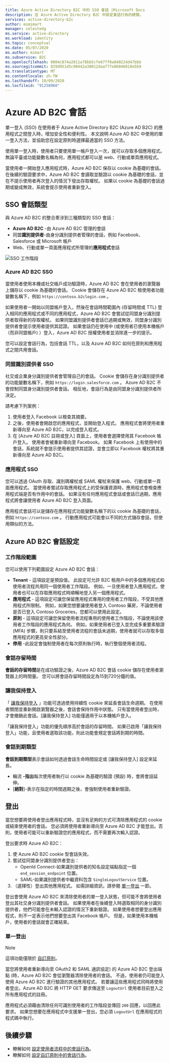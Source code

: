 ```yaml
---
title: Azure Active Directory B2C 中的 SSO 會話 |Microsoft Docs
description: 在 Azure Active Directory B2C 中設定會話行為的總覽。
services: active-directory-b2c
author: msmimart
manager: celestedg
ms.service: active-directory
ms.workload: identity
ms.topic: conceptual
ms.date: 05/07/2020
ms.author: mimart
ms.subservice: B2C
ms.openlocfilehash: 0004c874a2011a78bb5cfe67ff0a840224d47bbb
ms.sourcegitcommit: 829d951d5c90442a38012daaf77e86046018e5b9
ms.translationtype: MT
ms.contentlocale: zh-TW
ms.lasthandoff: 10/09/2020
ms.locfileid: "91258960"
---
```

# <a name="azure-ad-b2c-session"></a>Azure AD B2C 會話

單一登入 (SSO) 在使用者于 Azure Active Directory B2C (Azure AD B2C) 的應用程式之間登入時，增加安全性和便利性。 本文說明 Azure AD B2C 中使用的單一登入方法，並協助您在設定原則時選擇最適當的 SSO 方法。

使用單一登入時，使用者只要使用單一帳戶登入一次，就可以存取多個應用程式。 無論平臺或功能變數名稱為何，應用程式都可以是 web、行動或單頁應用程式。

當使用者一開始登入應用程式時，Azure AD B2C 保存以 cookie 為基礎的會話。 在後續的驗證要求中，Azure AD B2C 會讀取並驗證以 cookie 為基礎的會話，並在不提示使用者再次登入的情況下發出存取權杖。 如果以 cookie 為基礎的會話過期或變成無效，系統會提示使用者重新登入。  

## <a name="sso-session-types"></a>SSO 會話類型

與 Azure AD B2C 的整合牽涉到三種類型的 SSO 會話：

- **Azure AD B2C** -由 Azure AD B2C 管理的會話
- 同盟**識別提供者**-由身分識別提供者管理的會話，例如 Facebook、Salesforce 或 Microsoft 帳戶
- Web、行動或單一頁面應用程式所管理的**應用程式**會話

![SSO 工作階段](media/session-overview/sso-session-types.png)

### <a name="azure-ad-b2c-sso"></a>Azure AD B2C SSO 

當使用者使用本機或社交帳戶成功驗證時，Azure AD B2C 會在使用者的瀏覽器上儲存以 cookie 為基礎的會話。 Cookie 會儲存在 Azure AD B2C 租使用者功能變數名稱下，例如 `https://contoso.b2clogin.com` 。

如果使用者一開始以同盟帳戶登入，然後在會話時間範圍內 (存留時間或 TTL) 登入相同的應用程式或不同的應用程式，Azure AD B2C 會嘗試從同盟身分識別提供者取得新的存取權杖。 如果同盟識別提供者會話已過期或無效，同盟身分識別提供者會提示使用者提供其認證。 如果會話仍在使用中 (或使用者已使用本機帳戶（而非同盟帳戶) ）登入，Azure AD B2C 授權使用者並消除進一步的提示。

您可以設定會話行為，包括會話 TTL，以及 Azure AD B2C 如何在原則和應用程式之間共用會話。

### <a name="federated-identity-provider-sso"></a>同盟識別提供者 SSO

社交或企業身分識別提供者會管理自己的會話。 Cookie 會儲存在身分識別提供者的功能變數名稱下，例如 `https://login.salesforce.com` 。 Azure AD B2C 不會控制同盟身分識別提供者會話。 相反地，會話行為是由同盟身分識別提供者所決定。 

請考慮下列案例：

1. 使用者登入 Facebook 以檢查其摘要。
2. 之後，使用者會開啟您的應用程式，並開始登入程式。 應用程式會將使用者重新導向至 Azure AD B2C，以完成登入程式。
3. 在 [Azure AD B2C 註冊或登入] 頁面上，使用者會選擇使用其 Facebook 帳戶登入。 使用者會被重新導向至 Facebook。 如果 Facebook 上有使用中的會話，系統就不會提示使用者提供其認證，並會立即以 Facebook 權杖將其重新導向至 Azure AD B2C。

### <a name="application-sso"></a>應用程式 SSO

您可以透過 OAuth 存取、識別碼權杖或 SAML 權杖來保護 web、行動或單一頁面應用程式。 當使用者嘗試存取應用程式上的受保護資源時，應用程式會檢查應用程式端是否有作用中的會話。 如果沒有任何應用程式會話或會話已過期，應用程式將會讓使用者 Azure AD B2C 登入頁面。

應用程式會話可以是儲存在應用程式功能變數名稱下的以 cookie 為基礎的會話，例如 `https://contoso.com` 。 行動應用程式可能會以不同的方式儲存會話，但使用類似的方法。

## <a name="azure-ad-b2c-session-configuration"></a>Azure AD B2C 會話設定

### <a name="session-scope"></a>工作階段範圍

您可以使用下列範圍設定 Azure AD B2C 會話：

- **Tenant** - 這項設定是預設值。 此設定可允許 B2C 租用戶中的多個應用程式和使用者流程共用同一個使用者工作階段。 例如，一旦使用者登入應用程式，使用者也可以在存取應用程式時順暢地登入另一個應用程式。
- **應用程式** - 這項設定可讓您保留應用程式專用的使用者工作階段，不受其他應用程式所限制。 例如，如果您想要讓使用者登入 Contoso 藥房，不論使用者是否已登入 Contoso Groceries，您都可以使用此設定。
- **原則** - 這項設定可讓您保留使用者流程專用的使用者工作階段，不論使用該使用者工作階段的應用程式為何。 例如，如果使用者已登入並完成多重要素驗證 (MFA) 步驟，則只要系結至使用者流程的會話未過期，使用者就可以存取多個應用程式的更高安全性部分。
- **停用** -此設定會強制使用者在每次原則執行時，執行整個使用者流程。

### <a name="session-life-time"></a>會話存留時間

**會話的存留時間**是在成功驗證之後，Azure AD B2C 會話 cookie 儲存在使用者瀏覽器上的時間量。 您可以將會話存留時間設定為15到720分鐘的值。

### <a name="keep-me-signed-in"></a>讓我保持登入

「 [讓我保持登入](custom-policy-keep-me-signed-in.md) 」功能可透過使用持續性 cookie 來延長會話生命週期。 在使用者關閉並重新開啟瀏覽器之後，會話會保持作用中狀態。 只有當使用者登出時，才會撤銷此會話。[讓我保持登入] 功能僅適用于以本機帳戶登入。

「讓我保持登入」功能的優先順序高於會話的存留時間。 如果已啟用「讓我保持登入」功能，且使用者選取該功能，則此功能會規定會話將到期的時間。 

### <a name="session-expiry-type"></a>會話到期類型

**會話到期類型**表示會話如何透過會話生命時間設定或 [讓我保持登入] 設定來延長。

- 輪流 **-指出**每次使用者執行以 cookie 為基礎的驗證 (預設) 時，會將會話延伸。
- [**絕對**]-表示在指定的時間週期之後，會強制使用者重新驗證。

## <a name="sign-out"></a>登出

當您想要將使用者登出應用程式時，並沒有足夠的方式可清除應用程式的 cookie 或結束使用者的會話。 您必須將使用者重新導向至 Azure AD B2C 才能登出。否則，使用者可能可以重新驗證您的應用程式，而不需要再次輸入認證。

登出要求時 Azure AD B2C：

1. 使 Azure AD B2C cookie 型會話失效。
1. 嘗試從同盟身分識別提供者登出：
   - OpenId Connect-如果識別提供者的知名設定端點指定一個 `end_session_endpoint` 位置。
   - SAML-如果識別提供者中繼資料包含 `SingleLogoutService` 位置。
1. （選擇性）登出其他應用程式。 如需詳細資訊，請參閱 [單一登出](#single-sign-out) 一節。

登出會使用 Azure AD B2C 來清除使用者的單一登入狀態，但可能不會將使用者登出其社交身分識別提供者會話。 如果使用者在後續登入時選取相同的身分識別提供者，他們可能會在未輸入認證的情況下重新驗證。 如果使用者想要登出應用程式，則不一定表示他們想要登出其 Facebook 帳戶。 但是，如果使用本機帳戶，使用者的會話就會正確結束。

### <a name="single-sign-out"></a>單一登出 


> [!NOTE]
> 這項功能僅限於 [自訂原則](custom-policy-overview.md)。

當您將使用者重新導向至 OAuth2 和 SAML 通訊協定) 的 Azure AD B2C 登出端點 (時，Azure AD B2C 會從瀏覽器清除使用者的會話。 不過，使用者仍可能登入使用 Azure AD B2C 進行驗證的其他應用程式。 若要讓這些應用程式同時將使用者登出，Azure AD B2C 將 HTTP GET 要求傳送至 `LogoutUrl` 使用者目前登入之所有應用程式的註冊。


應用程式必須藉由清除任何可識別使用者的工作階段並傳回 `200` 回應，以回應此要求。 如果您想要在應用程式中支援單一登出，您必須 `LogoutUrl` 在應用程式的程式碼中執行。 

## <a name="next-steps"></a>後續步驟

- 瞭解如何 [設定使用者流程中的會話行為](session-behavior.md)。
- 瞭解如何 [設定自訂原則中的會話行為](session-behavior-custom-policy.md)。